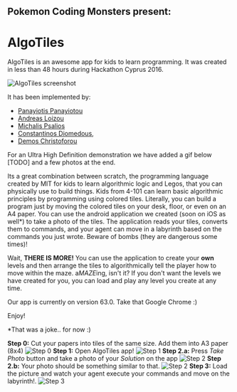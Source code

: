 ## Pokemon Coding Monsters present:

# AlgoTiles

AlgoTiles is an awesome app for kids to learn programming. It was created in less than 48 hours during Hackathon Cyprus 2016.

![AlgoTiles screenshot](/doc-images/screenshot.jpg "AlgoTiles screenshot")  

It has been implemented by:  
* [Panayiotis Panayiotou](https://uk.linkedin.com/in/panayiotis-panayiotou-905437108)  
* [Andreas Loizou](https://cy.linkedin.com/in/loizouandreas)  
* [Michalis Psalios](https://uk.linkedin.com/in/michalis-psalios-61b873a9)  
* [Constantinos Diomedous](https://github.com/condiom),  
* [Demos Christoforou](https://github.com/demos317)

For an Ultra High Definition demonstration we have added a gif below [TODO] and a few photos at the end.

Its a great combination between scratch, the programming language created by MIT for kids to learn algorithmic logic and Legos, that you can physically use to build things. Kids from 4-101 can learn basic algorithmic principles by programming using colored tiles. Literally, you can build a program just by moving the colored tiles on your desk, floor, or even on an A4 paper. You can use the android application we created (soon on iOS as well*) to take a photo of the tiles. The application reads your tiles, converts them to commands, and your agent can move in a labyrinth based on the commands you just wrote. Beware of bombs (they are dangerous some times)!

Wait, **THERE IS MORE!** You can use the application to create your **own** levels and then arrange the tiles to algorithmically tell the player how to move within the maze. a*MAZE*ing, isn't it? If you don't want the levels we have created for you, you can load and play any level you create at any time. 

Our app is currently on version 63.0. Take that Google Chrome :)

Enjoy!


\*That was a joke.. for now :)

**Step 0:** Cut your papers into tiles of the same size. Add them into A3 paper (8x4)
![Step 0](/doc-images/step0.jpg "Cut your papers into tiles of the same size. Add them on top of an A3 paper sheet (8x4)")
**Step 1:** Open AlgoTiles app!
![Step 1](/doc-images/step1.jpg "Open AlgoTiles app!")
**Step 2.a:** Press *Take Photo* button and take a photo of your *Solution* on the app
![Step 2](/doc-images/step2.jpg "Press *Take Photo* button and take a photo of your *Solution* on the app")
**Step 2.b:** Your photo should be something similar to that.
![Step 2](/doc-images/step2-board.jpg "Your photo should be something similar to that.")
**Step 3:** Load the picture and watch your agent execute your commands and move on the labyrinth!.
![Step 3](/doc-images/step-3.jpg "Load the picture and watch your agent execute your commands and move on the labyrinth!.")

